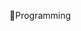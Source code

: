 👀Programming

<!---
anonymitt/anonymitt is a ✨ special ✨ repository because its `README.md` (this file) appears on your GitHub profile.
You can click the Preview link to take a look at your changes.
--->
